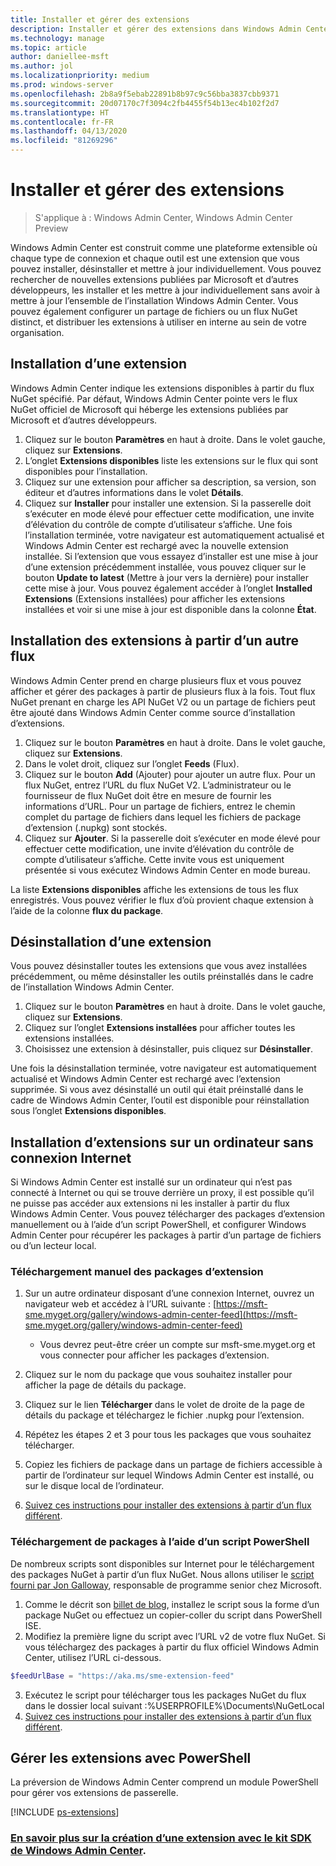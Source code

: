 ```yaml
---
title: Installer et gérer des extensions
description: Installer et gérer des extensions dans Windows Admin Center (projet Honolulu)
ms.technology: manage
ms.topic: article
author: daniellee-msft
ms.author: jol
ms.localizationpriority: medium
ms.prod: windows-server
ms.openlocfilehash: 2b8a9f5ebab22891b8b97c9c56bba3837cbb9371
ms.sourcegitcommit: 20d07170c7f3094c2fb4455f54b13ec4b102f2d7
ms.translationtype: HT
ms.contentlocale: fr-FR
ms.lasthandoff: 04/13/2020
ms.locfileid: "81269296"
---
```

# <a name="install-and-manage-extensions"></a>Installer et gérer des extensions

>S'applique à : Windows Admin Center, Windows Admin Center Preview

Windows Admin Center est construit comme une plateforme extensible où chaque type de connexion et chaque outil est une extension que vous pouvez installer, désinstaller et mettre à jour individuellement. Vous pouvez rechercher de nouvelles extensions publiées par Microsoft et d’autres développeurs, les installer et les mettre à jour individuellement sans avoir à mettre à jour l’ensemble de l’installation Windows Admin Center. Vous pouvez également configurer un partage de fichiers ou un flux NuGet distinct, et distribuer les extensions à utiliser en interne au sein de votre organisation.

## <a name="installing-an-extension"></a>Installation d’une extension

Windows Admin Center indique les extensions disponibles à partir du flux NuGet spécifié. Par défaut, Windows Admin Center pointe vers le flux NuGet officiel de Microsoft qui héberge les extensions publiées par Microsoft et d’autres développeurs.

1. Cliquez sur le bouton **Paramètres** en haut à droite. Dans le volet gauche, cliquez sur **Extensions**. 
2. L’onglet **Extensions disponibles** liste les extensions sur le flux qui sont disponibles pour l’installation.
3. Cliquez sur une extension pour afficher sa description, sa version, son éditeur et d’autres informations dans le volet **Détails**.
4. Cliquez sur **Installer** pour installer une extension. Si la passerelle doit s’exécuter en mode élevé pour effectuer cette modification, une invite d’élévation du contrôle de compte d’utilisateur s’affiche. Une fois l’installation terminée, votre navigateur est automatiquement actualisé et Windows Admin Center est rechargé avec la nouvelle extension installée. Si l’extension que vous essayez d’installer est une mise à jour d’une extension précédemment installée, vous pouvez cliquer sur le bouton **Update to latest** (Mettre à jour vers la dernière) pour installer cette mise à jour. Vous pouvez également accéder à l’onglet **Installed Extensions** (Extensions installées) pour afficher les extensions installées et voir si une mise à jour est disponible dans la colonne **État**.

## <a name="installing-extensions-from-a-different-feed"></a>Installation des extensions à partir d’un autre flux

Windows Admin Center prend en charge plusieurs flux et vous pouvez afficher et gérer des packages à partir de plusieurs flux à la fois. Tout flux NuGet prenant en charge les API NuGet V2 ou un partage de fichiers peut être ajouté dans Windows Admin Center comme source d’installation d’extensions.

1. Cliquez sur le bouton **Paramètres** en haut à droite. Dans le volet gauche, cliquez sur **Extensions**.
2. Dans le volet droit, cliquez sur l’onglet **Feeds** (Flux).
3. Cliquez sur le bouton **Add** (Ajouter) pour ajouter un autre flux. Pour un flux NuGet, entrez l’URL du flux NuGet V2. L’administrateur ou le fournisseur de flux NuGet doit être en mesure de fournir les informations d’URL. Pour un partage de fichiers, entrez le chemin complet du partage de fichiers dans lequel les fichiers de package d’extension (.nupkg) sont stockés.
4. Cliquez sur **Ajouter**. Si la passerelle doit s’exécuter en mode élevé pour effectuer cette modification, une invite d’élévation du contrôle de compte d’utilisateur s’affiche. Cette invite vous est uniquement présentée si vous exécutez Windows Admin Center en mode bureau.

La liste **Extensions disponibles** affiche les extensions de tous les flux enregistrés. Vous pouvez vérifier le flux d’où provient chaque extension à l’aide de la colonne **flux du package**.

## <a name="uninstalling-an-extension"></a>Désinstallation d’une extension

Vous pouvez désinstaller toutes les extensions que vous avez installées précédemment, ou même désinstaller les outils préinstallés dans le cadre de l’installation Windows Admin Center.

1. Cliquez sur le bouton **Paramètres** en haut à droite. Dans le volet gauche, cliquez sur **Extensions**. 
2. Cliquez sur l’onglet **Extensions installées** pour afficher toutes les extensions installées.
3. Choisissez une extension à désinstaller, puis cliquez sur **Désinstaller**.

Une fois la désinstallation terminée, votre navigateur est automatiquement actualisé et Windows Admin Center est rechargé avec l’extension supprimée. Si vous avez désinstallé un outil qui était préinstallé dans le cadre de Windows Admin Center, l’outil est disponible pour réinstallation sous l’onglet **Extensions disponibles**.

## <a name="installing-extensions-on-a-computer-without-internet-connectivity"></a>Installation d’extensions sur un ordinateur sans connexion Internet

Si Windows Admin Center est installé sur un ordinateur qui n’est pas connecté à Internet ou qui se trouve derrière un proxy, il est possible qu’il ne puisse pas accéder aux extensions ni les installer à partir du flux Windows Admin Center. Vous pouvez télécharger des packages d’extension manuellement ou à l’aide d’un script PowerShell, et configurer Windows Admin Center pour récupérer les packages à partir d’un partage de fichiers ou d’un lecteur local.

### <a name="manually-downloading-extension-packages"></a>Téléchargement manuel des packages d’extension

1. Sur un autre ordinateur disposant d’une connexion Internet, ouvrez un navigateur web et accédez à l’URL suivante : [https://msft-sme.myget.org/gallery/windows-admin-center-feed](https://msft-sme.myget.org/gallery/windows-admin-center-feed) 

   * Vous devrez peut-être créer un compte sur msft-sme.myget.org et vous connecter pour afficher les packages d’extension.

2. Cliquez sur le nom du package que vous souhaitez installer pour afficher la page de détails du package.
3. Cliquez sur le lien **Télécharger** dans le volet de droite de la page de détails du package et téléchargez le fichier .nupkg pour l’extension.
4. Répétez les étapes 2 et 3 pour tous les packages que vous souhaitez télécharger.
5. Copiez les fichiers de package dans un partage de fichiers accessible à partir de l’ordinateur sur lequel Windows Admin Center est installé, ou sur le disque local de l’ordinateur.
6. [Suivez ces instructions pour installer des extensions à partir d’un flux différent](#installing-extensions-from-a-different-feed).

### <a name="downloading-packages-with-a-powershell-script"></a>Téléchargement de packages à l’aide d’un script PowerShell

De nombreux scripts sont disponibles sur Internet pour le téléchargement des packages NuGet à partir d’un flux NuGet. Nous allons utiliser le [script fourni par Jon Galloway](https://weblogs.asp.net/jongalloway/downloading-a-local-nuget-repository-with-powershell), responsable de programme senior chez Microsoft.

1. Comme le décrit son [billet de blog](https://weblogs.asp.net/jongalloway/downloading-a-local-nuget-repository-with-powershell), installez le script sous la forme d’un package NuGet ou effectuez un copier-coller du script dans PowerShell ISE.
2. Modifiez la première ligne du script avec l’URL v2 de votre flux NuGet. Si vous téléchargez des packages à partir du flux officiel Windows Admin Center, utilisez l’URL ci-dessous.

```powershell
$feedUrlBase = "https://aka.ms/sme-extension-feed"
```

3. Exécutez le script pour télécharger tous les packages NuGet du flux dans le dossier local suivant :%USERPROFILE%\Documents\NuGetLocal
4. [Suivez ces instructions pour installer des extensions à partir d’un flux différent](#installing-extensions-from-a-different-feed).

## <a name="manage-extensions-with-powershell"></a>Gérer les extensions avec PowerShell

La préversion de Windows Admin Center comprend un module PowerShell pour gérer vos extensions de passerelle.

[!INCLUDE [ps-extensions](../includes/ps-extensions.md)]

### <a name="learn-more-about-building-an-extension-with-the-windows-admin-center-sdk"></a>[En savoir plus sur la création d’une extension avec le kit SDK de Windows Admin Center](../extend/extensibility-overview.md).